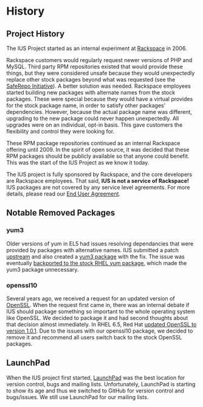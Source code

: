 # History

## Project History

The IUS Project started as an internal experiment at [Rackspace][1] in 2006.

Rackspace customers would regularly request newer versions of PHP and MySQL.
Third party RPM repositories existed that would provide these things, but they
were considered unsafe because they would unexpectedly replace other stock
packages beyond what was requested (see the [SafeRepo Initiative][2]).  A
better solution was needed.  Rackspace employees started building new packages
with alternate names from the stock packages.  These were special because they
would have a virtual provides for the stock package name, in order to satisfy
other packages' dependencies.  However, because the actual package name was
different, upgrading to the new package could never happen unexpectedly.  All
upgrades were on an individual, opt-in basis.  This gave customers the
flexibility and control they were looking for.

These RPM package repositories continued as an internal Rackspace offering
until 2009.  In the spirit of open source, it was decided that these RPM
packages should be publicly available so that anyone could benefit.  This was
the start of the IUS Project as we know it today.

The IUS project is fully sponsored by Rackspace, and the core developers are
Rackspace employees.  That said, **IUS is not a service of Rackspace!**  IUS
packages are not covered by any service level agreements.  For more details,
please read our [End User Agreement][3].

## Notable Removed Packages

### yum3

Older versions of yum in EL5 had issues resolving dependancies that were
provided by packages with alternative names.  IUS submitted a patch
[upstream][4] and also created a [yum3 package][5] with the fix.  The issue was
eventually [backported to the stock RHEL yum package][6], which made the yum3
package unnecessary.

### openssl10

Several years ago, we received a request for an updated version of
[OpenSSL][7].  When the request first came in, there was an internal debate if
IUS should package something so important to the whole operating system like
OpenSSL.  We decided to package it and had second thoughts about that decision
almost immediately.  In RHEL 6.5, Red Hat [updated OpenSSL to version
1.0.1][8].  Due to the issues with our openssl10 package, we decided to remove
it and recommend all users switch back to the stock OpenSSL packages.

## LaunchPad

When the IUS project first started, [LaunchPad][8] was the best location for
version control, bugs and mailing lists. Unfortunately, LaunchPad is starting
to show its age and thus we switched to GitHub for version control and
bugs/issues. We still use LaunchPad for our mailing lists.


[1]: https://www.rackspace.com
[2]: SafeRepo.md
[3]: https://dl.iuscommunity.org/pub/ius/IUS-COMMUNITY-EUA
[4]: http://web.archive.org/web/20120114083114/http://yum.baseurl.org/ticket/296
[5]: https://bugs.launchpad.net/ius/+bug/453543
[6]: https://bugzilla.redhat.com/show_bug.cgi?id=529719
[7]: https://bugs.launchpad.net/ius/+bug/1034961
[8]: https://access.redhat.com/documentation/en-US/Red_Hat_Enterprise_Linux/6/html-single/6.5_Release_Notes/index.html#bh-openssl-updated-to-version-1.0.1
[8]: https://launchpad.net/ius

